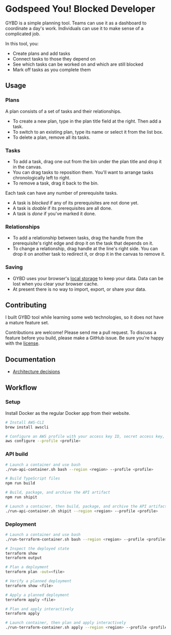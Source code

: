 # Godspeed You! Blocked Developer

GYBD is a simple planning tool. Teams can use it as a dashboard to coordinate a day's work. Individuals can use it to make sense of a complicated job.

In this tool, you:

*   Create plans and add tasks
*   Connect tasks to those they depend on
*   See which tasks can be worked on and which are still blocked
*   Mark off tasks as you complete them

## Usage

### Plans

A plan consists of a set of tasks and their relationships.

*   To create a new plan, type in the plan title field at the right. Then add a task.
*   To switch to an existing plan, type its name or select it from the list box.
*   To delete a plan, remove all its tasks.

### Tasks

*   To add a task, drag one out from the bin under the plan title and drop it in the canvas.
*   You can drag tasks to reposition them. You'll want to arrange tasks chronologically left to right.
*   To remove a task, drag it back to the bin.

Each task can have any number of prerequisite tasks.

*   A task is _blocked_ if any of its prerequisites are not done yet.
*   A task is _doable_ if its prerequisites are all done.
*   A task is _done_ if you've marked it done.

### Relationships

*   To add a relationship between tasks, drag the handle from the prerequisite's right edge and drop it on the task that depends on it.
*   To change a relationship, drag handle at the line's right side. You can drop it on another task to redirect it, or drop it in the canvas to remove it.

### Saving

*   GYBD uses your browser's [local storage](https://en.wikipedia.org/wiki/Web_storage) to keep your data. Data can be lost when you clear your browser cache.
*   At present there is no way to import, export, or share your data.

## Contributing

I built GYBD tool while learning some web technologies, so it does not have a mature feature set.

Contributions are welcome! Please send me a pull request. To discuss a feature before you build, please make a GitHub issue. Be sure you're happy with the [license](LICENSE).

## Documentation

*   [Architecture decisions](docs/architecture)

## Workflow

### Setup

Install Docker as the regular Docker app from their website.

```bash
# Install AWS-CLI
brew install awscli

# Configure an AWS profile with your access key ID, secret access key, and region
aws configure --profile <profile>
```

### API build

```bash
# Launch a container and use bash
./run-api-container.sh bash --region <region> --profile <profile>

# Build TypeScript files
npm run build

# Build, package, and archive the API artifact
npm run shipit

# Launch a container, then build, package, and archive the API artifact
./run-api-container.sh shipit --region <region> --profile <profile>
```

### Deployment

```bash
# Launch a container and use bash
./run-terraform-container.sh bash --region <region> --profile <profile> --stage <stage>

# Inspect the deployed state
terraform show
terraform output

# Plan a deployment
terraform plan -out=<file>

# Verify a planned deployment
terraform show <file>

# Apply a planned deployment
terraform apply <file>

# Plan and apply interactively
terraform apply

# Launch container, then plan and apply interactively
./run-terraform-container.sh apply --region <region> --profile <profile> --stage <stage>
```
